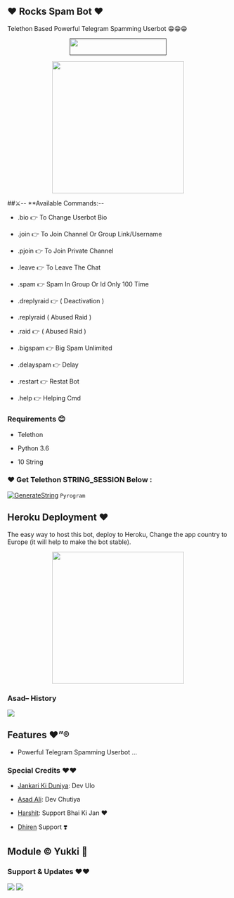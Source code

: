 ## ❤️ Rocks Spam Bot ❤️

Telethon Based Powerful Telegram Spamming Userbot 😁😁😁

<p align="center"><a href=""> <img src="https://img.shields.io/badge/Copy%20Paster%20Ki%20Gand%20Main%20Land-black?style=for-the-badge&logo=heroku" width="220" height="38.45"/></a></p>

<p align="center"><a href="https://t.me/Dr_Asad_Ali"><img src="https://telegra.ph/file/1b3ae71e07bcbe85db161.jpg" width="300"></a></p>

<p align="center">

##⚔️-- **Available Commands:--

- .bio 👉 To Change Userbot Bio

- .join 👉 To Join Channel Or Group Link/Username

- .pjoin 👉 To Join Private Channel

- .leave 👉 To Leave The Chat

- .spam 👉 Spam In Group Or Id Only 100 Time

- .dreplyraid 👉 ( Deactivation )

- .replyraid ( Abused Raid )

- .raid 👉 ( Abused Raid )

- .bigspam 👉 Big Spam  Unlimited

- .delayspam 👉 Delay

- .restart 👉 Restat Bot

- .help 👉 Helping Cmd

<h3>Requirements 😊</h3>

- Telethon

- Python 3.6

- 10 String

### ❤️ Get Telethon STRING_SESSION Below :

[![GenerateString](https://img.shields.io/badge/repl.it-generateString-yellowgreen)](https://replit.com/@AssadAli/TelethonSession) ``Pyrogram``

## Heroku Deployment ❤️

The easy way to host this bot, deploy to Heroku, Change the app country to Europe (it will help to make the bot stable).

<p align="center"><a href="https://heroku.com/deploy?template=https://github.com/jankarikiduniya/SpamBot"><img src="https://telegra.ph/file/887a9409c67b05206581c.png" width="300"></a></p>

<p align="center">

### Asad– History

<a href="https://www.youtube.com/JankariKiDuniya"><img src="https://img.shields.io/badge/Join-Subscribe%20Support-blue.svg?style=for-the-badge&logo=YouTube"></a>

## Features ❤️”®

- Powerful Telegram Spamming Userbot ...

### Special Credits ❤️❤️

- [Jankari Ki Duniya](https://github.com/jankarikiduniya): Dev Ulo

- [Asad Ali](https://t.me/Dr_Asad_Ali): Dev Chutiya

- [Harshit](https://t.me/HarshitSharma361): Support Bhai Ki Jan ❤️

- [Dhiren](https://t.me/DaYuSH_Owner_Of_ROcKs) Support ❣️

## Module © Yukki 🙂

### Support & Updates ❤️❤️

<a href="https://t.me/Shayri_Music_Lovers"><img src="https://img.shields.io/badge/Join-Group%20Support-blue.svg?style=for-the-badge&logo=Telegram"></a> <a href="https://t.me/jankarikiduniya"><img src="https://img.shields.io/badge/Join-Updates%20Channel-blue.svg?style=for-the-badge&logo=Telegram"></a>
